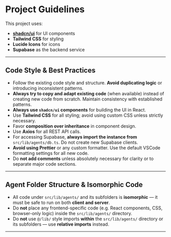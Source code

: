 # Project Guidelines

This project uses:

* **[shadcn/ui](https://ui.shadcn.com/)** for UI components
* **Tailwind CSS** for styling
* **Lucide Icons** for icons
* **Supabase** as the backend service

---

## Code Style & Best Practices

* Follow the existing code style and structure. **Avoid duplicating logic** or introducing inconsistent patterns.
* **Always try to copy and adapt existing code** (when available) instead of creating new code from scratch. Maintain consistency with established patterns.
* **Always use `shadcn/ui` components** for building the UI in React.
* Use **Tailwind CSS** for all styling; avoid using custom CSS unless strictly necessary.
* Favor **composition over inheritance** in component design.
* Use **Axios** for all REST API calls.
* For accessing Supabase, **always import the instance from** `src/lib/agents/db.ts`. Do not create new Supabase clients.
* **Avoid using Prettier** or any custom formatter. Use the default VSCode formatting settings for all new code.
* Do **not add comments** unless absolutely necessary for clarity or to separate major code sections.

---

## Agent Folder Structure & Isomorphic Code

* All code under `src/lib/agents/` and its subfolders is **isomorphic** — it must be safe to run on both **client and server**.
* Do **not** place any frontend-specific code (e.g. React components, CSS, browser-only logic) inside the `src/lib/agents/` directory.
* Do **not** use `@/lib/` style imports **within** the `src/lib/agents/` directory or its subfolders — use **relative imports** instead.

---


